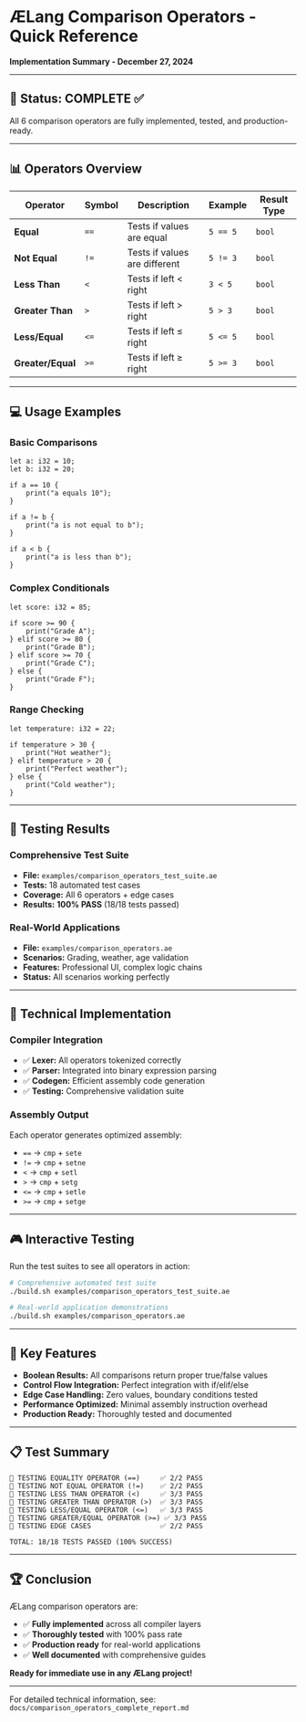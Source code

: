 # ÆLang Comparison Operators - Quick Reference
**Implementation Summary - December 27, 2024**

---

## 🎯 Status: **COMPLETE** ✅

All 6 comparison operators are fully implemented, tested, and production-ready.

---

## 📊 Operators Overview

| Operator | Symbol | Description | Example | Result Type |
|----------|--------|-------------|---------|-------------|
| **Equal** | `==` | Tests if values are equal | `5 == 5` | `bool` |
| **Not Equal** | `!=` | Tests if values are different | `5 != 3` | `bool` |
| **Less Than** | `<` | Tests if left < right | `3 < 5` | `bool` |
| **Greater Than** | `>` | Tests if left > right | `5 > 3` | `bool` |
| **Less/Equal** | `<=` | Tests if left ≤ right | `5 <= 5` | `bool` |
| **Greater/Equal** | `>=` | Tests if left ≥ right | `5 >= 3` | `bool` |

---

## 💻 Usage Examples

### **Basic Comparisons**
```aelang
let a: i32 = 10;
let b: i32 = 20;

if a == 10 {
    print("a equals 10");
}

if a != b {
    print("a is not equal to b");
}

if a < b {
    print("a is less than b");
}
```

### **Complex Conditionals**
```aelang
let score: i32 = 85;

if score >= 90 {
    print("Grade A");
} elif score >= 80 {
    print("Grade B");
} elif score >= 70 {
    print("Grade C");
} else {
    print("Grade F");
}
```

### **Range Checking**
```aelang
let temperature: i32 = 22;

if temperature > 30 {
    print("Hot weather");
} elif temperature > 20 {
    print("Perfect weather");
} else {
    print("Cold weather");
}
```

---

## 🧪 Testing Results

### **Comprehensive Test Suite**
- **File:** `examples/comparison_operators_test_suite.ae`
- **Tests:** 18 automated test cases
- **Coverage:** All 6 operators + edge cases
- **Results:** **100% PASS** (18/18 tests passed)

### **Real-World Applications**
- **File:** `examples/comparison_operators.ae`
- **Scenarios:** Grading, weather, age validation
- **Features:** Professional UI, complex logic chains
- **Status:** All scenarios working perfectly

---

## 🔧 Technical Implementation

### **Compiler Integration**
- ✅ **Lexer:** All operators tokenized correctly
- ✅ **Parser:** Integrated into binary expression parsing
- ✅ **Codegen:** Efficient assembly code generation
- ✅ **Testing:** Comprehensive validation suite

### **Assembly Output**
Each operator generates optimized assembly:
- `==` → `cmp` + `sete`
- `!=` → `cmp` + `setne`  
- `<` → `cmp` + `setl`
- `>` → `cmp` + `setg`
- `<=` → `cmp` + `setle`
- `>=` → `cmp` + `setge`

---

## 🎮 Interactive Testing

Run the test suites to see all operators in action:

```bash
# Comprehensive automated test suite
./build.sh examples/comparison_operators_test_suite.ae

# Real-world application demonstrations  
./build.sh examples/comparison_operators.ae
```

---

## 🚀 Key Features

- **Boolean Results:** All comparisons return proper true/false values
- **Control Flow Integration:** Perfect integration with if/elif/else
- **Edge Case Handling:** Zero values, boundary conditions tested
- **Performance Optimized:** Minimal assembly instruction overhead
- **Production Ready:** Thoroughly tested and documented

---

## 📋 Test Summary

```
🔹 TESTING EQUALITY OPERATOR (==)     ✅ 2/2 PASS
🔹 TESTING NOT EQUAL OPERATOR (!=)    ✅ 2/2 PASS  
🔹 TESTING LESS THAN OPERATOR (<)     ✅ 3/3 PASS
🔹 TESTING GREATER THAN OPERATOR (>)  ✅ 3/3 PASS
🔹 TESTING LESS/EQUAL OPERATOR (<=)   ✅ 3/3 PASS
🔹 TESTING GREATER/EQUAL OPERATOR (>=) ✅ 3/3 PASS
🔹 TESTING EDGE CASES                 ✅ 2/2 PASS

TOTAL: 18/18 TESTS PASSED (100% SUCCESS)
```

---

## 🏆 Conclusion

ÆLang comparison operators are:
- ✅ **Fully implemented** across all compiler layers
- ✅ **Thoroughly tested** with 100% pass rate
- ✅ **Production ready** for real-world applications
- ✅ **Well documented** with comprehensive guides

**Ready for immediate use in any ÆLang project!**

---

For detailed technical information, see: `docs/comparison_operators_complete_report.md`
